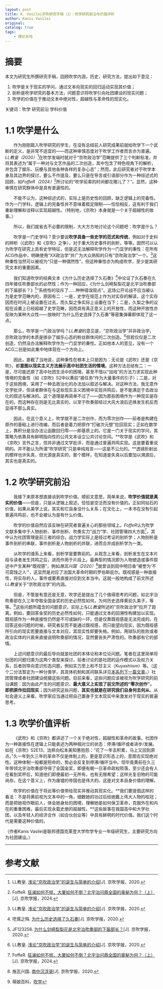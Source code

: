 ```yaml
---
layout: post
title: K. Vasilei京吹研究手稿（1）：吹学研究前沿与价值评析
author: Kanis Vasilei
original: 
catalog: true
tags:
    - 理论天地
---
```

# 摘要

本文为研究生所撰研究手稿，回顾吹学内涵，历史，研究方法，提出如下意见：
1. 吹学是关于现实的学问，通过文本向现实的回归运动实现其价值；
2. 剖析是吹学研究的基本方法，问题意识将吹学引向社团建设的现实问题；
3. 吹学的价值在于推动文本中绝对性，超越性与革命性的现实化。

关键词：吹学 研究前沿 学科价值

# 1.1 吹学是什么

&emsp;&emsp;作为刚刚踏入吹学研究的学生，在没有总结前人研究成果前就给吹学下一个武断的定义，是非常不适宜的——而这种审慎态度对于吹学工作者而言亦为普遍。*LL教皇（2020）*[^1]在吹学发端时就对于“京吹政治学”范畴提供了三个判断标准，并将其表述为“属于一种对与文艺作品的二次创造，其中包含了特色视角下的解析，并包含了娱乐、玩梗与其他各种各样的复杂心态”；然而，此后研究者对于吹学本身及其边界的探讨，要么不作提及，要么只是在导言或引语部分作为一种综述式的回顾，如*FoffeR（2024）*[^2]所讨论的“吹学前辈的时间都花哪儿了？”。显然，这种审慎在研究群体中是具有普遍性的。

&emsp;&emsp;不能不认为，这种综述式的，实际上是历史性的回顾，缺乏逻辑上的完备性。作为一门学科，逻辑上的完备性并不意味着框定限制——恰恰相反，这有利于我们重新理解和诠释以实现超越性。（特别地，《京吹》本身就是一个关于超越性的故事。）

&emsp;&emsp;所以，我们就省去不必要的限制，大大方方地讨论这个问题吧：吹学是什么？

&emsp;&emsp;吹学是一门史学吗？至少要说**吹学具备一些史学的范式和传统**，例如对于史料的辨析（《武吹》和《京吹》之争），对于重大历史事件的剖析，等等。固然可以认为吹学在研究上具有史学特征，但是这无法解释吹学作为一门显学的秉性：在所有ACG作品中，明确使用“XX政治学”并广为大众熟知的只有“京吹政治学”一个。[^1]这种秉性当然可以被视为“只是一种偶然性”，但这种秉性亦为构成吹学，至少是其研究文本的重要因素。

&emsp;&emsp;我们知道吹学的经典文本《为什么历史选择了久石奏》[^3]中论证了久石奏在久四年接任吹奏部长的必然性；作为一种回应，《为什么剑崎梨梨花是北宇治吹奏部的下届部长？》[^4]“系统性的驳斥了……种种错误观点”。这场公开论战不应当被认为是史学范畴内的，原因有二：一是，史学在规范上作为对实存的解读，这个实存因而在时间上被设置在过去，而久梨之争实际上设置在当下；二是，久梨之争的议程在设置上已经超越了史学范畴，因而具有真正意义上的开放性，而这种开放性亦反映为某种大众性——放映时“为什么历史选择了久石奏”等密集弹幕即体现了这一点。

&emsp;&emsp;那么，吹学是一门政治学吗？*LL教皇*的意见是，“京吹政治学”并非政治学，京吹政治学的本质是掺杂了娱乐心态的粉丝群体间的二次创造。[^1]但若仅仅是二次创造，仍然没办法解释吹学作为一门显学的秉性。正如他本人的意见，没有一个ACG二创是如此集中地体现在一个方向上。

&emsp;&emsp;因此，直截了当地说，这种秉性在根本上只是因为：无论是《武吹》还是《京吹》，都**意图以现实主义方法展示高中社团生活的情境**。这种方法总结有二：一是，尽可能还原了高中社团生活中的困境，甚至不惜以“加戏”的方法力求实现此种情境的完备性（如《京吹》S2中以黄前“接任务”作为大量事件的引子）；二是，对于这些困境，采用了一种去政治化的办法加以叙述与解决。对这种方法，我无意作文学批评，但读者群体在与这些现实主义困境中实现共鸣后，是不能满足于去政治化的叙述与解决的。这个道理是再简单不过了——因为那些困境作为一种现实是存在的，而这种存在则是无比真实的，以至于吹奏部经过大风大浪后还焕发生机反而显得不那么真实。

&emsp;&emsp;因此，在这个意义上，吹学就不是二次创作，而为零次创作——前者是构建在原作的基础上进行改编，而后者是着力把原作“打破次元壁”拉回现实；正如在数学上，靠积分是没办法让函数回归零——即基质上的。它是一门关于现实的学问，其策略为依靠具有鲜明指向性的公共文本设立公共讨论空间。**吹学是《武吹》和《京吹》言外之言，但并非通过文学批评，而是通过普遍共鸣实现。这是要着重说明的。并不能认为所谓“吹学研究”只是单纯戏言——这是不公允的。**透镜折射出的模样也许失真，但光源是真实的，那个模样，在知道是失真以后要加以溯源后，其实也是真实的。

# 1.2 吹学研究前沿

&emsp;&emsp;我接下来原本想直接谈到吹学价值。顺前文意思，简单来说，**吹学价值就是真实的价值**——但是，只是从逻辑上叙述，恰恰是空泛而没有价值的。正如同钻石的价值，如果从美学上说，其实和它自身没什么关系；在文化上，一本书在没有引起普遍共鸣前，也不会被认为是有什么价值。

&emsp;&emsp;吹学的价值自然应该反映在研究者普遍关心的那些领域上。*FoffeR*认为吹学文献多集中于人物剖析、事件剖析、吹奏实力“战力”学、社团管理四大方面[^2]，其中认为社团管理是前三者的综合。战力学实际上是经过考证的剖析学；人物剖析是事件剖析的串联，事件剖析是人物剖析的并联，进而合并成剖析学为一类。

&emsp;&emsp;从吹学的谱系上来看，剖析学是要靠前的。从观念上来看，剖析发生在文本片段与读者发生共鸣之后，进而作用于片段上。最典型的情况即为人物塑造或事件叙述中产生某种“既视感”，例如*施瓦兴国（2020）*[^5]就曾谈到田中明日香“被誉为‘不可腐蚀之人’”，这显然是对应了法国大革命时期的罗伯斯庇尔。既视感是一种直接性，将实存的人，事件或要素直接对应到文本当中。这就一般地构成了前文所述*LL教皇*关于“京吹政治学”的内涵。

&emsp;&emsp;但是，不管是有意还是无意，吹学还是提出了几个值得思考的问题，如北宇治吹奏部在久三年夺取全国金奖的历史必然性如何，为何历史选择黄前久美子，等等。[^6]这些问题所蕴含的问题意识，实际上与*LL教皇*所述的“京吹政治学”拉开了距离。例如，要回答金奖的历史必然性如何，只能通过文本的回溯性构建加以实现。既视感作为一种直接性仍然是不可或缺的一环，但是仅靠既视感是无法完成的。在回答这些问题的时候，研究者反而不能通过既视感，而只能望向现实，因为既视感所引向的现实若要直接与文本对应，其现实性即要失格。例如，用球队的胜败或者政治实体的兴衰来直接说明吹奏部的情况，显然要丧失严肃性的。吹奏部有它的部情。

&emsp;&emsp;上述问题意识的最后导向就是社团的本体论和本位论问题。笔者在这里简单将社团的问题归类为这两个类型来探讨，前者讨论的是社团的运作模式以及权力关系，后者则导向意识形态问题，例如实力至上和不甘主义（Kuyashiism）等。（这个二分法暂定为一种分类学，其具体机制和其间联系详见[本系列下一篇文章](/2024/06/12/K.-Vasilei京吹研究手稿-2/)。）社团管理或者社团建设统摄这些问题。目前来看，这些问题应该被视为吹学研究的前沿课题：因为由此产生的问题意识，**最大意义上实现了前文所述的“零次创作”，即把原作拉回现实**；因为研究这些问题，**其实也就是在研究我们自身何去何从**。从社会道义上来看，吹学家应当通过把自己置身于文本现实中来激发对于现实的普遍思考。

# 1.3 吹学价值评析

&emsp;&emsp;《武吹》和《京吹》都讲述了一个关于绝对性，超越性和革命的故事。社团作为一种直接性在逻辑上只能表述为两种相对立的状态：停滞/循环或者进步/发展。如在《京吹》S2E13，泷昇向松本美知惠抱怨：“花了一年去积累，马上又回到原点。”久一年到久三年的革命不仅是体制上的，更是意识形态上的，意图去实现绝对性。这种体制一般都是短命的，势必会反复到停滞/循环当中。但毕竟黄前在久三年带领北宇治吹奏部夺得了全国金奖，即便有朝一日革命政权陨落，至少还会有人在看到奖杯后，知道他们即便最初一无所有，也有无限希望；这样光复旧物的可能尚存。在这个意义上，作为废墟的帝国也是伟大的。这是对文本自身价值的理解。

&emsp;&emsp;吹学的价值在于将此等价值带给现实并推动其现实化。**我们要提倡这样的看法：不是将黄前视为文本中的一角，细数她的功过后给她戴上伟大人物的桂冠；而是把她视作眼前人，体会她身处的困境，理解她是如何保卫革命，克服外在和内在的重重困难，最后实现永载史册的超越性。**这些故事在我国高中和大学社团，以及年轻人的经济合作（如合伙创业等）中具有鲜明的时代价值。我们这个时代是需要这种价值的。

（作者Kanis Vasilei是联邦德国克莱登大学吹学专业一年级研究生，主要研究方向为社团建设。）

* * *

# 参考文献

[^1]: LL教皇. [浅论“京吹政治学”的诞生与简单的介绍](/2020/07/12/qianlun_jingchuizhengzhixue_dedanshengyujiandandejieshao/)[J]. 京吹学报，2020.

[^2]: FoffeR. [狂澜如何不倾，大厦如何不倒？北宇治问鼎全国的奥秘为何？（上）](/2024/04/25/kuanglanbuqing1/)[J]. 京吹学报，2024.

[^3]: 呓儒之殇. [为什么历史选择了久石奏](/2020/01/07/weishenmelishixuanzelekanade/)[J]. 京吹学报，2020.

[^4]: JF123258. [为什么剑崎梨梨花是北宇治吹奏部的下届部长？](/2020/02/06/weishenmelishixuanzeleririka/)[J]. 京吹学报，2020.

[^5]: 施瓦兴国. [南中沉浮录](/2020/03/05/南中沉浮录/)[J]. 京吹学报，2020.

[^6]: 萌娘百科，[吹学](https://mzh.moegirl.org.cn/%E5%90%B9%E5%AD%A6)
